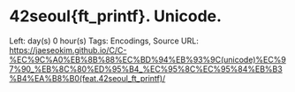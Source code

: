 # 42seoul{ft_printf}. Unicode.

Left:  day(s) 0 hour(s) 
Tags: Encodings, Source
URL: https://jaeseokim.github.io/C/C-%EC%9C%A0%EB%8B%88%EC%BD%94%EB%93%9C(unicode)%EC%97%90_%EB%8C%80%ED%95%B4_%EC%95%8C%EC%95%84%EB%B3%B4%EA%B8%B0(feat.42seoul_ft_printf)/